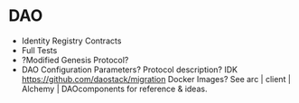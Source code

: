 # DAO
- Identity Registry Contracts
- Full Tests
- ?Modified Genesis Protocol?
- DAO Configuration Parameters? Protocol description? IDK
https://github.com/daostack/migration
Docker Images? See arc | client | Alchemy | DAOcomponents for reference & ideas.
